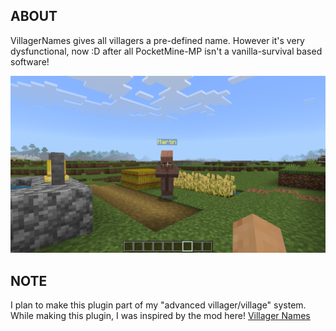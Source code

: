 ## ABOUT
VillagerNames gives all villagers a pre-defined name. However it's very dysfunctional, now :D after all PocketMine-MP isn't a vanilla-survival based software! 

<img src="https://github.com/nxpinhum5326/VillagerNames/blob/master/resources/Minecraft%20Screenshot%202024.03.03%20-%2012.05.10.95.png" alt="VillagerNames Logo" title="VillagerNames" loading="eager" />

## NOTE
   I plan to make this plugin part of my "advanced villager/village" system.
   While making this plugin, I was inspired by the mod here! [Villager Names](https://www.curseforge.com/minecraft/mc-mods/villager-names)
   
